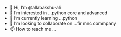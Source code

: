 - 👋 Hi, I’m @allabakshu-ali
- 👀 I’m interested in ...python core and advanced
- 🌱 I’m currently learning ...python
- 💞️ I’m looking to collaborate on ...fir mnc commpany
- 📫 How to reach me ...

<!---
allabakshu-ali/allabakshu-ali is a ✨ special ✨ repository because its `README.md` (this file) appears on your GitHub profile.
You can click the Preview link to take a look at your changes.
--->
